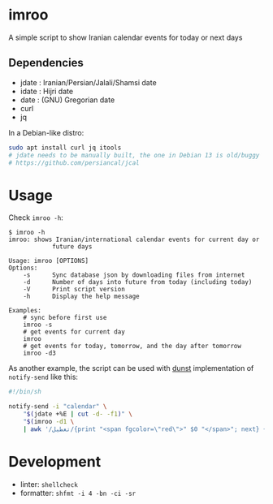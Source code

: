 # imroo
A simple script to show Iranian calendar events for today or next days

## Dependencies
- jdate : Iranian/Persian/Jalali/Shamsi date
- idate : Hijri date
- date : (GNU) Gregorian date
- curl
- jq

In a Debian-like distro:

```bash
sudo apt install curl jq itools
# jdate needs to be manually built, the one in Debian 13 is old/buggy
# https://github.com/persiancal/jcal
```

# Usage
Check `imroo -h`:

```console
$ imroo -h
imroo: shows Iranian/international calendar events for current day or
            future days

Usage: imroo [OPTIONS]
Options:
    -s      Sync database json by downloading files from internet
    -d      Number of days into future from today (including today)
    -V      Print script version
    -h      Display the help message

Examples:
    # sync before first use
    imroo -s
    # get events for current day
    imroo
    # get events for today, tomorrow, and the day after tomorrow
    imroo -d3
```

As another example, the script can be used with
[dunst](https://dunst-project.org/documentation/#COLORS) implementation of
`notify-send` like this:

```sh
#!/bin/sh

notify-send -i "calendar" \
    "$(jdate +%E | cut -d- -f1)" \
    "$(imroo -d1 \
    | awk '/تعطیل/{print "<span fgcolor=\"red\">" $0 "</span>"; next} {print}')"
```

# Development
- linter: `shellcheck`
- formatter: `shfmt -i 4 -bn -ci -sr`
